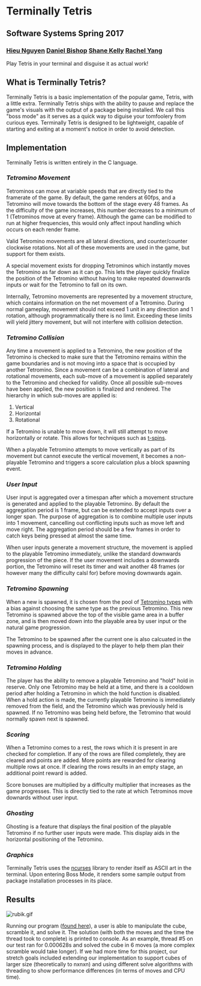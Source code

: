 # Terminally Tetris
## Software Systems Spring 2017
### [Hieu Nguyen](https://github.com/thecardkid) [Daniel Bishop](https://github.com/Daniel6) [Shane Kelly](https://github.com/shanek21) [Rachel Yang](https://github.com/RachelYang02)
Play Tetris in your terminal and disguise it as actual work!

## What is Terminally Tetris?
Terminally Tetris is a basic implementation of the popular game, Tetris, with a little extra. Terminally Tetris ships with the ability to pause and replace the game's visuals with the output of a package being installed. We call this "boss mode" as it serves as a quick way to diguise your tomfoolery from curious eyes. Terminally Tetris is designed to be lightweight, capable of starting and exiting at a moment's notice in order to avoid detection.

## Implementation
Terminally Tetris is written entirely in the C language.

### _Tetromino Movement_
Tetrominos can move at variable speeds that are directly tied to the framerate of the game. By default, the game renders at 60fps, and a Tetromino will move towards the bottom of the stage every 48 frames. As the difficulty of the game increases, this number decreases to a minimum of 1 (Tetrominos move at every frame). Although the game can be modified to run at higher frequencies, this would only affect inpout handling which occurs on each render frame.

Valid Tetromino movements are all lateral directions, and counter/counter clockwise rotations. Not all of these movements are used in the game, but support for them exists.

A special movement exists for dropping Tetrominos which instantly moves the Tetromino as far down as it can go. This lets the player quickly finalize the position of the Tetromino without having to make repeated downwards inputs or wait for the Tetromino to fall on its own.

Internally, Tetromino movements are represented by a movement structure, which contains information on the net movement of a Tetromino. During normal gameplay, movement should not exceed 1 unit in any direction and 1 rotation, although programmatically there is no limit. Exceeding these limits will yield jittery movement, but will not interfere with collision detection.

### _Tetromino Collision_
Any time a movement is applied to a Tetromino, the new position of the Tetromino is checked to make sure that the Tetromino remains within the game boundaries and is not moving into a space that is occupied by another Tetromino. Since a movement can be a combination of lateral and rotational movements, each sub-move of a movement is applied separately to the Tetromino and checked for validity. Once all possible sub-moves have been applied, the new position is finalized and rendered. The hierarchy in which sub-moves are applied is:
1. Vertical
2. Horizontal
3. Rotational

If a Tetromino is unable to move down, it will still attempt to move horizontally or rotate. This allows for techniques such as [t-spins](http://tetris.wikia.com/wiki/T-Spin).

When a playable Tetromino attempts to move vertically as part of its movement but cannot execute the vertical movement, it becomes a non-playable Tetromino and triggers a score calculation plus a block spawning event. 

### _User Input_
User input is aggregated over a timespan after which a movement structure is generated and applied to the playable Tetromino. By default the aggregation period is 1 frame, but can be extended to accept inputs over a longer span. The purpose of aggregation is to combine multiple user inputs into 1 movement, cancelling out conflicting inputs such as move left and move right. The aggregation period should be a few frames in order to catch keys being pressed at almost the same time.

When user inputs generate a movement structure, the movement is applied to the playable Tetromino immediately, unlike the standard downwards progression of the piece. If the user movement includes a downwards portion, the Tetromino will reset its timer and wait another 48 frames (or however many the difficulty calsl for) before moving downwards again.

### _Tetromino Spawning_
When a new is spawned, it is chosen from the pool of [Tetromino types](http://tetris.wikia.com/wiki/Tetromino#The_Basic_Tetrominoes) with a bias against choosing the same type as the previous Tetromino. This new Tetromino is spawned above the top of the visible game area in a buffer zone, and is then moved down into the playable area by user input or the natural game progression.

The Tetromino to be spawned after the current one is also calcuated in the spawning process, and is displayed to the player to help them plan their moves in advance.

### _Tetromino Holding_
The player has the ability to remove a playable Tetromino and "hold" hold in reserve. Only one Tetromino may be held at a time, and there is a cooldown period after holding a Tetromino in which the hold function is disabled. When a hold action is made, the currently playable Tetromino is immediately removed from the field, and the Tetromino which was previously held is spawned. If no Tetromino was being held before, the Tetromino that would normally spawn next is spawned.

### _Scoring_
When a Tetromino comes to a rest, the rows which it is present in are checked for completion. If any of the rows are filled completely, they are cleared and points are added. More points are rewarded for clearing multiple rows at once. If clearing the rows results in an empty stage, an additional point reward is added.

Score bonuses are multiplied by a difficulty multiplier that increases as the game progresses. This is directly tied to the rate at which Tetrominos move downards without user input.

### _Ghosting_
Ghosting is a feature that displays the final position of the playable Tetromino if no further user inputs were made. This display aids in the horizontal positioning of the Tetromino.

### _Graphics_
Terminally Tetris uses the [ncurses](https://en.wikipedia.org/wiki/Ncurses) library to render itself as ASCII art in the terminal. Upon entering Boss Mode, it renders some sample output from package installation processes in its place.

## Results
![rubik.gif](reports/resources/cube_solving.gif)

Running our program ([found here](https://github.com/thecardkid/SoftSysAsocialAardvark)), a user is able to manipulate the cube, scramble it, and solve it. The solution (with both the moves and the time the thread took to complete) is printed to console. As an example, thread #5 on our test ran for 0.000628s and solved the cube in 6 moves (a more complex scramble would take longer).  If we had more time for this project, our stretch goals included extending our implementation to support cubes of larger size (theoretically to nxnxn) and using different solve algorithms with threading to show performance differences (in terms of moves and CPU time).
